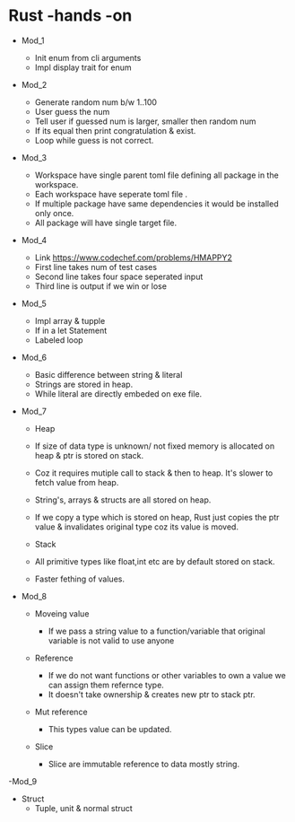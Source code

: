 # Rust -hands -on
- Mod_1
  - Init enum from cli arguments
  - Impl display trait for enum

- Mod_2
  - Generate random num b/w 1..100
  - User guess the num
  - Tell user if guessed num is larger, smaller then   random num
  - If its equal then print congratulation & exist.
  - Loop while guess is not correct.

- Mod_3
  - Workspace have single parent toml file defining all package in the workspace.
  - Each workspace have seperate toml file .
  - If multiple package have same dependencies it would be installed only once.
  - All package will have single target file.

- Mod_4
  - Link https://www.codechef.com/problems/HMAPPY2
  - First line takes num of test cases
  - Second line takes four space seperated input
  - Third line is output if we win or lose

- Mod_5
  - Impl array & tupple
  - If in a let Statement
  - Labeled loop

- Mod_6
  - Basic difference between string & literal
  - Strings are stored in heap.
  - While literal are directly embeded on exe file. 

- Mod_7
  - Heap
  - If size of data type is unknown/ not fixed memory is allocated on heap & ptr is stored on stack.
  - Coz it requires mutiple call to stack & then to heap. It's slower to fetch value from heap. 
  - String's, arrays & structs are all stored on heap.
  - If we copy a type which is stored on heap, Rust just copies the ptr value & invalidates original type coz its value is moved. 

  - Stack
  - All primitive types like float,int etc are by default stored on stack. 
  - Faster fething of values.

- Mod_8 
  - Moveing value
    - If we pass a string value to a function/variable that original variable is not valid to use anyone

  - Reference
    - If we do not want functions or other variables to own a value we can assign them refernce type.
    - It doesn't take ownership & creates new ptr to stack ptr.

  - Mut reference
    - This types value can be updated.
  - Slice
    - Slice are immutable reference to data mostly string. 
    
-Mod_9
  - Struct
    - Tuple, unit & normal struct